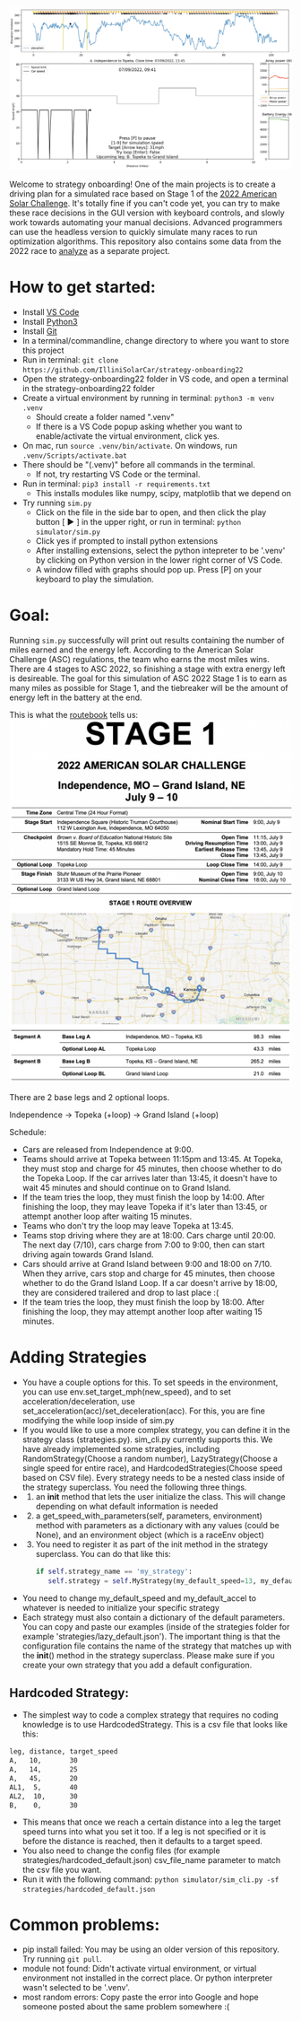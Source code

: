 ![Screenshot of simulation in render mode](images/demo.png)

Welcome to strategy onboarding! One of the main projects is to create a driving plan for a simulated race based on Stage 1 of the [2022 American Solar Challenge](https://www.americansolarchallenge.org/the-competition/2022-american-solar-challenge/). It's totally fine if you can't code yet, you can try to make these race decisions in the GUI version with keyboard controls, and slowly work towards automating your manual decisions. Advanced programmers can use the headless version to quickly simulate many races to run optimization algorithms. This repository also contains some data from the 2022 race to [analyze](https://github.com/IlliniSolarCar/strategy-onboarding22/blob/main/analysis/analysis_fsgp2022_1.ipynb) as a separate project.

# How to get started:
* Install [VS Code](https://code.visualstudio.com/)
* Install [Python3](https://www.python.org/downloads/)
* Install [Git](https://git-scm.com/downloads)
* In a terminal/commandline, change directory to where you want to store this project
* Run in terminal: `git clone https://github.com/IlliniSolarCar/strategy-onboarding22`
* Open the strategy-onboarding22 folder in VS code, and open a terminal in the strategy-onboarding22 folder
* Create a virtual environment by running in terminal: `python3 -m venv .venv`
  * Should create a folder named ".venv"
  * If there is a VS Code popup asking whether you want to enable/activate the virtual environment, click yes.
* On mac, run `source .venv/bin/activate`. On windows, run `.venv/Scripts/activate.bat`
* There should be "(.venv)" before all commands in the terminal.
  * If not, try restarting VS Code or the terminal.
* Run in terminal: `pip3 install -r requirements.txt`
  * This installs modules like numpy, scipy, matplotlib that we depend on
* Try running `sim.py` 
  * Click on the file in the side bar to open, and then click the play button [ ▶️ ] in the upper right, or run in terminal: `python simulator/sim.py`
  * Click yes if prompted to install python extensions
  * After installing extensions, select the python intepreter to be '.venv' by clicking on Python version in the lower right corner of VS Code.
  * A window filled with graphs should pop up. Press [P] on your keyboard to play the simulation.


# Goal:
Running `sim.py` successfully will print out results containing the number of miles earned and the energy left. According to the American Solar Challenge (ASC) regulations, the team who earns the most miles wins. There are 4 stages to ASC 2022, so finishing a stage with extra energy left is desireable. The goal for this simulation of ASC 2022 Stage 1 is to earn as many miles as possible for Stage 1, and the tiebreaker will be the amount of energy left in the battery at the end.

This is what the [routebook](https://www.americansolarchallenge.org/ASC/wp-content/uploads/2022/06/ASC-2022-Route-Book.pdf) tells us:
![Timing of stage 1](images/stage1_times.png)
![Map of stage 1](images/stage1_map.png)

There are 2 base legs and 2 optional loops.

Independence -> Topeka (+loop) -> Grand Island (+loop)

Schedule:
* Cars are released from Independence at 9:00.
* Teams should arrive at Topeka between 11:15pm and 13:45. At Topeka, they must stop and charge for 45 minutes, then choose whether to do the Topeka Loop. If the car arrives later than 13:45, it doesn't have to wait 45 minutes and should continue on to Grand Island.
* If the team tries the loop, they must finish the loop by 14:00. After finishing the loop, they may leave Topeka if it's later than 13:45, or attempt another loop after waiting 15 minutes.
* Teams who don't try the loop may leave Topeka at 13:45.
* Teams stop driving where they are at 18:00. Cars charge until 20:00. The next day (7/10), cars charge from 7:00 to 9:00, then can start driving again towards Grand Island.
* Cars should arrive at Grand Island between 9:00 and 18:00 on 7/10. When they arrive, cars stop and charge for 45 minutes, then choose whether to do the Grand Island Loop. If a car doesn't arrive by 18:00, they are considered trailered and drop to last place :(
* If the team tries the loop, they must finish the loop by 18:00. After finishing the loop, they may attempt another loop after waiting 15 minutes.

# Adding Strategies
* You have a couple options for this. To set speeds in the environment, you can use env.set_target_mph(new_speed), and to set acceleration/deceleration, use set_acceleration(acc)/set_deceleration(acc). For this, you are fine modifying the while loop inside of sim.py
* If you would like to use a more complex strategy, you can define it in the strategy class (strategies.py). sim_cli.py currently supports this. We have already implemented some strategies, including RandomStrategy(Choose a random number), LazyStrategy(Choose a single speed for entire race), and HardcodedStrategies(Choose speed based on CSV file). Every strategy needs to be a nested class inside of the  strategy superclass. You need the following three things.
* 1) an __init__ method that lets the user initialize the class. This will change depending on what default information is needed
* 2) a get_speed_with_parameters(self, parameters, environment) method with parameters as a dictionary with any values (could be None), and an environment object (which is a raceEnv object)
* 3) You need to register it as part of the init method in the strategy superclass.
      You can do that like this:
      ```python
      if self.strategy_name == 'my_strategy':
         self.strategy = self.MyStrategy(my_default_speed=13, my_default_accel=12)
      ```
* You need to change my_default_speed and  my_default_accel to whatever is needed to initialize your specific strategy
*  Each strategy must also contain a dictionary of the default parameters. You can copy and paste our examples (inside of the strategies folder for example 'strategies/lazy_default.json'). The important thing is that the configuration file contains the name of the strategy that matches up with the __init__() method in the strategy superclass. Please make sure if you create your own strategy that you add a default configuration.

## Hardcoded Strategy:
* The simplest way to code a complex strategy that requires no coding knowledge is to use HardcodedStrategy. This is a csv file that looks like this:
```csv
leg, distance, target_speed
A,   10,       30
A,   14,       25
A,   45,       20
AL1,  5,       40
AL2,  10,      30
B,    0,       30
```
* This means that once we reach a certain distance into a leg the target speed turns into what you set it too. If a leg is not specified or it is before the distance is reached, then it defaults to a target speed.
* You also need to change the config files (for example strategies/hardcoded_default.json) csv_file_name parameter to match the csv file you want.
* Run it with the following command: `python simulator/sim_cli.py -sf strategies/hardcoded_default.json`


# Common problems:
* pip install failed: You may be using an older version of this repository. Try running `git pull`.
* module not found: Didn't activate virtual environment, or virtual environment not installed in the correct place. Or python interpreter wasn't selected to be '.venv'.
* most random errors: Copy paste the error into Google and hope someone posted about the same problem somewhere :(

